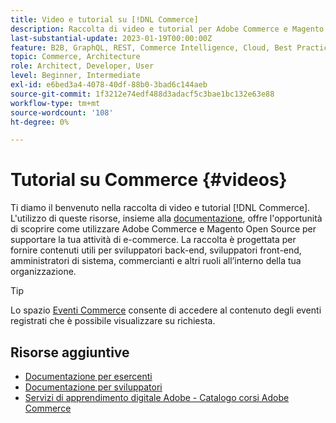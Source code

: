 ```yaml
---
title: Video e tutorial su [!DNL Commerce]
description: Raccolta di video e tutorial per Adobe Commerce e Magento Open Source
last-substantial-update: 2023-01-19T00:00:00Z
feature: B2B, GraphQL, REST, Commerce Intelligence, Cloud, Best Practices, API Mesh, App Builder
topic: Commerce, Architecture
role: Architect, Developer, User
level: Beginner, Intermediate
exl-id: e6bed3a4-4078-40df-88b0-3bad6c144aeb
source-git-commit: 1f3212e74edf488d3adacf5c3bae1bc132e63e88
workflow-type: tm+mt
source-wordcount: '108'
ht-degree: 0%

---
```


# Tutorial su Commerce {#videos}

Ti diamo il benvenuto nella raccolta di video e tutorial [!DNL Commerce]. L&#39;utilizzo di queste risorse, insieme alla [documentazione](https://experienceleague.adobe.com/docs/commerce.html), offre l&#39;opportunità di scoprire come utilizzare Adobe Commerce e Magento Open Source per supportare la tua attività di e-commerce. La raccolta è progettata per fornire contenuti utili per sviluppatori back-end, sviluppatori front-end, amministratori di sistema, commercianti e altri ruoli all’interno della tua organizzazione.

<div id="recs-overview-body-1"></div>
<div id="recs-overview-body-2"></div>
<div id="recs-overview-body-3"></div>
<div id="recs-overview-body-4"></div>
<div id="recs-overview-body-5"></div>
<div id="recs-overview-body-6"></div>

>[!TIP]
>
>Lo spazio [Eventi Commerce](https://experienceleague.adobe.com/docs/commerce-events/events/overview.html) consente di accedere al contenuto degli eventi registrati che è possibile visualizzare su richiesta.

## Risorse aggiuntive

- [Documentazione per esercenti](https://experienceleague.adobe.com/docs/commerce-admin/user-guides/home.html)
- [Documentazione per sviluppatori](https://developer.adobe.com/commerce)
- [Servizi di apprendimento digitale Adobe - Catalogo corsi Adobe Commerce](https://learning.adobe.com/catalog.html?solution=Adobe%20Commerce)

